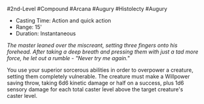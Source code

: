 #2nd-Level #Compound #Arcana #Augury #Histolecty #Augury
 
- Casting Time: Action and quick action
- Range: 15'
- Duration: Instantaneous
 
_The master leaned over the miscreant, setting three fingers onto his forehead. After taking a deep breath and pressing them with just a tad more force, he let out a rumble - "Never try me again."_
 
You use your superior sorcerous abilities in order to overpower a creature, setting them completely vulnerable. The creature must make a Willpower saving throw, taking 6d6 kinetic damage or half on a success, plus 1d6 sensory damage for each total caster level above the target creature's caster level.